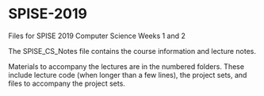 # SPISE-2019
Files for SPISE 2019 Computer Science Weeks 1 and 2

The SPISE_CS_Notes file contains the course information and lecture notes. 

Materials to accompany the lectures are in the numbered folders. These include lecture code (when longer than a few lines),
the project sets, and files to accompany the project sets.
